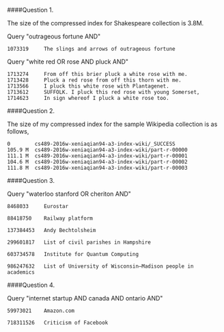 ####Question 1.

The size of the compressed index for Shakespeare collection is 3.8M. 


Query "outrageous fortune AND"



	1073319	    The slings and arrows of outrageous fortune

Query "white red OR rose AND pluck AND"

	1713274	    From off this brier pluck a white rose with me.
	1713428	    Pluck a red rose from off this thorn with me.
	1713566	    I pluck this white rose with Plantagenet.
	1713612	  	SUFFOLK. I pluck this red rose with young Somerset,
	1714623	    In sign whereof I pluck a white rose too.

####Question 2.

The size of my compressed index for the sample Wikipedia collection is as follows,

	0        cs489-2016w-xeniaqian94-a3-index-wiki/_SUCCESS
	105.9 M  cs489-2016w-xeniaqian94-a3-index-wiki/part-r-00000
	111.1 M  cs489-2016w-xeniaqian94-a3-index-wiki/part-r-00001
	104.6 M  cs489-2016w-xeniaqian94-a3-index-wiki/part-r-00002
	111.8 M  cs489-2016w-xeniaqian94-a3-index-wiki/part-r-00003
	

####Question 3.

Query "waterloo stanford OR cheriton AND"

	8468033		Eurostar	

	88418750	Railway platform	

	137384453	Andy Bechtolsheim	

	299601817	List of civil parishes in Hampshire
	
	603734578	Institute for Quantum Computing
		
	986247632	List of University of Wisconsin–Madison people in academics	


####Question 4.

Query "internet startup AND canada AND ontario AND"

	59973021	Amazon.com
	
	718311526   Criticism of Facebook
